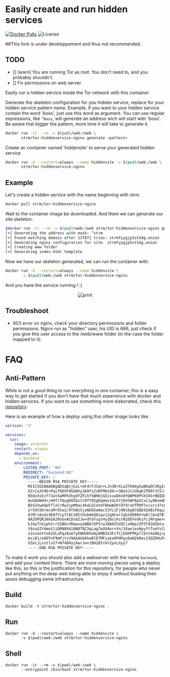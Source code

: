 # Easily create and run hidden services 
[![Docker Pulls](https://img.shields.io/docker/pulls/strm/tor-hiddenservice-nginx.svg?style=plastic)](https://hub.docker.com/r/strm/tor-hiddenservice-nginx/)
![License](https://img.shields.io/badge/License-GPL-blue.svg?style=plastic)


##This fork is under developpement and thus not recommanded.

## TODO
- [] [warn] You are running Tor as root. You don't need to, and you probably shouldn't.
- [] Fix permissions on web server

Easily run a hidden service inside the Tor network with this container


Generate the skeleton configuration for you hidden service, replace <pattern>
for your hidden service pattern name. Example, if you want to your hidden
service contain the word 'boss', just use this word as argument. You can use
regular expressions, like ```^boss```, will generate an address wich will start
with 'boss'. Be aware that bigger the pattern, more time it will take to
generate it.

```sh
docker run -it --rm -v $(pwd)/web:/web \
       strm/tor-hiddenservice-nginx generate <pattern>
```


Create an container named 'hiddensite' to serve your generated hidden service

```sh
docker run -d --restart=always --name hiddensite -v $(pwd)/web:/web \
       strm/tor-hiddenservice-nginx 
```

## Example

Let's create a hidden service with the name beginning with strm.

```sh
docker pull strm/tor-hiddenservice-nginx
```

Wait to the container image be downloaded. And them we can generate our site
skeleton:

```sh
$docker run -it --rm -v $(pwd)/web:/web strm/tor-hiddenservice-nginx generate ^strm
[+] Generating the address with mask: ^strm
[+] Found matching domain after 137072 tries: strmfyygjp5st54g.onion
[+] Generating nginx configuration for site  strmfyygjp5st54g.onion
[+] Creating www folder
[+] Generating index.html template
```

Now we have our skeleton generated, we can run the container with:

```sh
docker run -d --restart=always --name hiddensite \
       -v $(pwd)/web:/web strm/tor-hiddenservice-nginx
```

And you have the service running ! :)

<p align="center">
  <img src="https://github.com/opsxcq/docker-tor-hiddenservice-nginx/raw/master/print.png" alt="print"/>
  </p>

## Troubleshoot 

 - 403 error on nginx, check your directory permissions and folder permissions.
   Nginx run as "hidden" user, his UID is 666, just check if you give this user
   access to the /web/www folder (in the case the folder mapped to it).
   
# FAQ

## Anti-Pattern

While is not a good thing to run everything in one container, this is a easy way
to get started if you don't have that much experience with docker and hidden
services. If you want to use something more elaborated, check this
[repository](https://github.com/opsxcq/docker-tor).

Here is an example of how a deploy using this other image looks like.

```yml
version: '3'

services:
  tor:
    image: strm/tor
    restart: always
    depends_on:
      - backend
    environment:
        LISTEN_PORT: "80"
        REDIRECT: "backend:80"
        PRIVATE_KEY: |
          -----BEGIN RSA PRIVATE KEY-----
          MIICXQIBAAKBgQDSqBzjGxL+UFdrFJSdc+LJn3RrXiaZ7k6kgSw8KqOCSRgIr2qO
          XZrCa3YHE+PqsfbDVF0GO0Xy3A9fsIxRFMUo3K++3BaVJslUbqK2TH9fJt5Ji1b6
          N5UzXsEzf73atXwMF63hgVFZFLhfSWH8jGE1svwDXn0YQWP88PVX34SrWQIDASsd
          AoGAUWdd+/m9TrTQyqK0IbzIr0fYQ5gDq4mv1GLEYjR4SWF8pSCxL1yOBsmQ02sj
          BSS2Vw4dpFfloCrRw2ipM8ac4kdLGCoYefQHwW2Kfdf9raVfPDP7vcxrs37sOgOh
          2rSXCOOrmcoMrEka2/OTGW15jaNUEEoWacS3YL1Fj0Bi6g0CQQD4ZmBiF6qu2XnT
          8lMr1Asdz3K8fYiyfl6CzHItUubAbQ8ipv12q8CerJqk3dO98V+w8llAsQ7BT5wq
          8AZOPQR3AkEA2RobnACDvb2Jw+dYSFsqrHyIDojKsrNiDEFedkiFijRFqme+nrif
          kJ4yTnSiphC+rSSBbvYMawsqiWBA7UPSrwJBAKXSVQClxNUpJ2PZt91HZAtuipRt
          t8suGIY4mot1iDRN0XdiNN8TNZ3qLag7wUU4or+Yn/3Xae1euHpyftTxmYsCQQCd
          oJxsGotYx62ULxPqz0um7yEWOU6hUAy8MB3X3FcTCjGO0PPKpfJ2ntXo0Ajcp5ci
          msi81/e9DTnF9mPjtsY9AkAUG6heBlETMFzyka9FHPgu9aN2kRwvJ3QZDHuPxYG4
          VZwljLxstlx57+N74D0aj6wrJw+iBH2BI+b+ZpnLXyy7
          -----END RSA PRIVATE KEY-----
```

To make it work you should also add a webserver with the name `backend`, and add
your content there. There are more moving pieces using a deploy like this, so
this is the justification for this repository, for people who never put anything
on the deep web being able to enjoy it without busting their asses debugging
some infrastructure.


## Build

```
docker build -t strm/tor-hiddenservice-nginx .
```

## Run

```
docker run -d --restart=always --name hiddensite \
       -v $(pwd)/web:/web strm/tor-hiddenservice-nginx 

```
## Shell

```
docker run -it --rm -v $(pwd)/web:/web \
       --entrypoint /bin/bash strm/tor-hiddenservice-nginx

```
